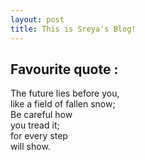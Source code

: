 ```yaml
---
layout: post
title: This is Sreya's Blog!
---
```



## Favourite quote : 

The future lies before you,<br/>
like a field of fallen snow;<br/>
Be careful how<br/>
you tread it;<br/>
for every step<br/>
will show.






